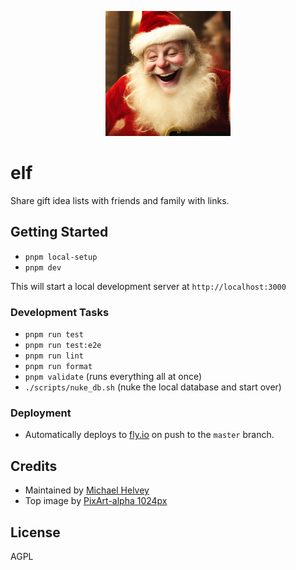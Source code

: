 <p align="center">
  <a href="https://michaelhelvey.dev" target="blank"><img src="./public/elf.png" width="200" alt="drunken elf receiving christmas lists from squirrels" /></a>
</p>

# elf

Share gift idea lists with friends and family with links.

## Getting Started

-   `pnpm local-setup`
-   `pnpm dev`

This will start a local development server at `http://localhost:3000`

### Development Tasks

-   `pnpm run test`
-   `pnpm run test:e2e`
-   `pnpm run lint`
-   `pnpm run format`
-   `pnpm validate` (runs everything all at once)
-   `./scripts/nuke_db.sh` (nuke the local database and start over)

### Deployment

-   Automatically deploys to [fly.io](https://fly.io) on push to the `master` branch.

## Credits

-   Maintained by [Michael Helvey](https://michaelhelvey.dev)
-   Top image by [PixArt-alpha 1024px](https://github.com/PixArt-alpha/PixArt-alpha)

## License

AGPL
